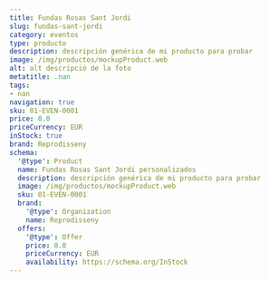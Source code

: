 ```yaml
---
title: Fundas Rosas Sant Jordi
slug: fundas-sant-jordi
category: eventos
type: producto
description: descripción genérica de mi producto para probar
image: /img/productos/mockupProduct.web
alt: alt descripció de la foto
metatitle: .nan
tags:
- nan
navigation: true
sku: 01-EVEN-0001
price: 0.0
priceCurrency: EUR
inStock: true
brand: Reprodisseny
schema:
  '@type': Product
  name: Fundas Rosas Sant Jordi personalizados
  description: descripción genérica de mi producto para probar
  image: /img/productos/mockupProduct.web
  sku: 01-EVEN-0001
  brand:
    '@type': Organization
    name: Reprodisseny
  offers:
    '@type': Offer
    price: 0.0
    priceCurrency: EUR
    availability: https://schema.org/InStock
---
```

